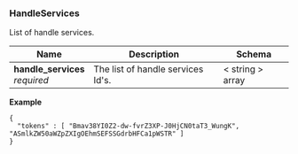 
<a name="handleservices"></a>
### HandleServices
List of handle services.


|Name|Description|Schema|
|---|---|---|
|**handle_services**  <br>*required*|The list of handle services Id's.|< string > array|

**Example**
```
{
  "tokens" : [ "Bmav38YI0Z2-dw-fvrZ3XP-J0HjCN0taT3_WungK", "ASmlkZW50aWZpZXIgOEhmSEFSSGdrbHFCa1pWSTR" ]
}
```



